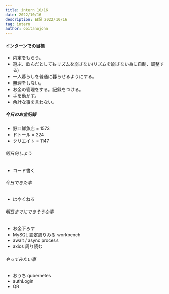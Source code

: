 ```yaml
---
title: intern 10/16
date: 2022/10/16
description: 日記 2022/10/16
tag: intern
author: ooitanojohn
---
```


#### インターンでの目標

- 内定をもらう。
- 遊ぶ、飲んだとしてもリズムを崩さない(リズムを崩さない為に自制、調整する)
- 一人暮らしを普通に暮らせるようにする。
- 無理をしない。
- お金の管理をする。記録をつける。
- 手を動かす。
- 余計な事を言わない。

##### 今日のお金記録

- 野口鮮魚店 = 1573
- ドトール = 224
- クリエイト = 1147

###### 明日何しよう

- コード書く

###### 今日できた事

- はやくねる

###### 明日までにできそうな事

- お金下ろす
- MySQL 設定周りみる workbench
- await / async process
- axios 周り読む

###### やってみたい事

- おうち qubernetes
- authLogin
- QR
